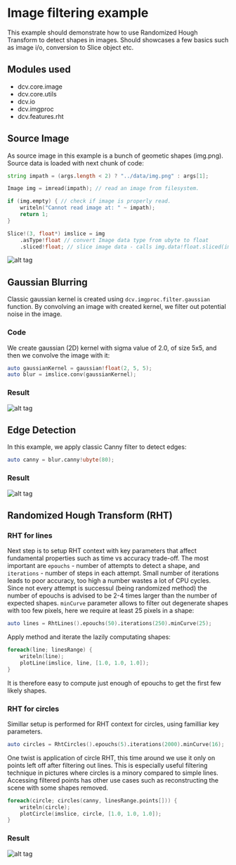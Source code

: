 # Image filtering example


This example should demonstrate how to use Randomized Hough Transform to detect
shapes in images. 
Should showcases a few basics such as image i/o, conversion to Slice object etc.


## Modules used
* dcv.core.image
* dcv.core.utils
* dcv.io
* dcv.imgproc
* dcv.features.rht

## Source Image

As source image in this example is a bunch of geometic shapes (img.png).
Source data is loaded with next chunk of code:

```d
string impath = (args.length < 2) ? "../data/img.png" : args[1];

Image img = imread(impath); // read an image from filesystem.

if (img.empty) { // check if image is properly read.
	writeln("Cannot read image at: " ~ impath);
	return 1;
}

Slice!(3, float*) imslice = img
	.asType!float // convert Image data type from ubyte to float
	.sliced!float; // slice image data - calls img.data!float.sliced(img.height, img.width, img.channels)
```

![alt tag](https://github.com/ljubobratovicrelja/dcv/blob/master/examples/data/img.png)


## Gaussian Blurring

Classic gaussian kernel is created using ```dcv.imgproc.filter.gaussian``` function. By convolving an image with created kernel, we filter out potential noise in the image.

### Code

We create gaussian (2D) kernel with sigma value of 2.0, of size 5x5, and then we convolve the image 
with it:

```d
auto gaussianKernel = gaussian!float(2, 5, 5);
auto blur = imslice.conv(gaussianKernel);
```

### Result

![alt tag](https://github.com/ljubobratovicrelja/dcv/blob/master/examples/rht/result/outblur.png)


## Edge Detection

In this example, we apply classic Canny filter to detect edges:

```d
auto canny = blur.canny!ubyte(80);
```

### Result

![alt tag](https://github.com/ljubobratovicrelja/dcv/blob/master/examples/rht/result/canny.png)

## Randomized Hough Transform (RHT)

### RHT for lines

Next step is to setup RHT context with key parameters that affect fundamental  properties such as time vs accuracy trade-off. The most important are `epouchs` - number of attempts to detect a shape, and `iterations` - number of steps in each attempt. Small number of iterations leads to poor accuracy, too high a number wastes a lot of CPU cycles. Since not every attempt is successul (being randomized method) the number of epouchs is advised to be 2-4 times larger than the number of expected shapes. `minCurve` parameter allows to filter out degenerate shapes with too few pixels, here we require at least 25 pixels in a shape:

```d
auto lines = RhtLines().epouchs(50).iterations(250).minCurve(25);
```

Apply method and iterate the lazily computating shapes:
```d
foreach(line; linesRange) {
	writeln(line);
	plotLine(imslice, line, [1.0, 1.0, 1.0]);
}
``` 
It is therefore easy to compute just enough of epouchs to get the first few likely shapes. 

### RHT for circles

Simillar setup is performed for RHT context for circles, using familliar key parameters.

```d
auto circles = RhtCircles().epouchs(5).iterations(2000).minCurve(16);
```

One twist is application of circle RHT, this time around we use it only on points left off after filtering out lines. This is especially useful filtering technique in pictures where circles is a minory compared to simple lines. Accessing filtered points has other use cases such as reconstructing the scene with some shapes removed.

```d
foreach(circle; circles(canny, linesRange.points[])) {
	writeln(circle);
	plotCircle(imslice, circle, [1.0, 1.0, 1.0]);
}
```

### Result

![alt tag](https://github.com/ljubobratovicrelja/dcv/blob/master/examples/rht/result/rht.png)
